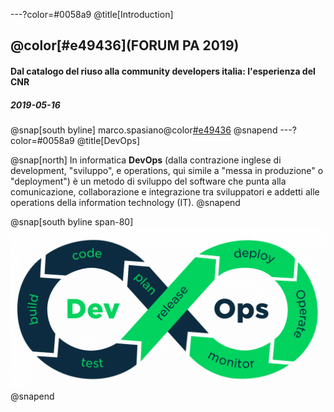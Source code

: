 ---?color=#0058a9
@title[Introduction]

## @color[#e49436](FORUM PA 2019)  
#### Dal catalogo del riuso alla community developers italia: l'esperienza del CNR
##### 2019-05-16

@snap[south byline]
marco.spasiano@color[#e49436](@cnr.it)
@snapend
---?color=#0058a9
@title[DevOps]

@snap[north]
In informatica **DevOps** (dalla contrazione inglese di development, "sviluppo", e operations, qui simile a "messa in produzione" o "deployment") è un metodo di sviluppo del software che punta alla comunicazione, collaborazione e integrazione tra sviluppatori e addetti alle operations della information technology (IT).
@snapend

@snap[south byline span-80]
![](assets/img/devops-process.png)
@snapend
